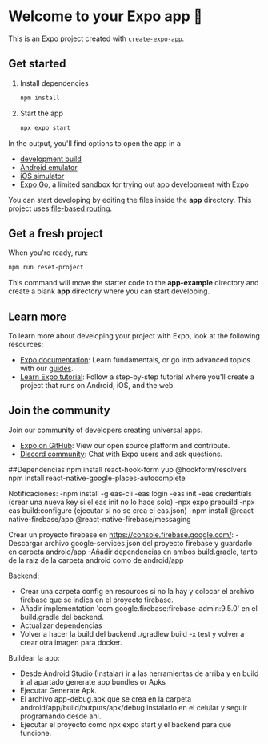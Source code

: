 # Welcome to your Expo app 👋

This is an [Expo](https://expo.dev) project created with [`create-expo-app`](https://www.npmjs.com/package/create-expo-app).

## Get started

1. Install dependencies

   ```bash
   npm install
   ```

2. Start the app

   ```bash
   npx expo start
   ```

In the output, you'll find options to open the app in a

- [development build](https://docs.expo.dev/develop/development-builds/introduction/)
- [Android emulator](https://docs.expo.dev/workflow/android-studio-emulator/)
- [iOS simulator](https://docs.expo.dev/workflow/ios-simulator/)
- [Expo Go](https://expo.dev/go), a limited sandbox for trying out app development with Expo

You can start developing by editing the files inside the **app** directory. This project uses [file-based routing](https://docs.expo.dev/router/introduction).

## Get a fresh project

When you're ready, run:

```bash
npm run reset-project
```

This command will move the starter code to the **app-example** directory and create a blank **app** directory where you can start developing.

## Learn more

To learn more about developing your project with Expo, look at the following resources:

- [Expo documentation](https://docs.expo.dev/): Learn fundamentals, or go into advanced topics with our [guides](https://docs.expo.dev/guides).
- [Learn Expo tutorial](https://docs.expo.dev/tutorial/introduction/): Follow a step-by-step tutorial where you'll create a project that runs on Android, iOS, and the web.

## Join the community

Join our community of developers creating universal apps.

- [Expo on GitHub](https://github.com/expo/expo): View our open source platform and contribute.
- [Discord community](https://chat.expo.dev): Chat with Expo users and ask questions.


##Dependencias
npm install react-hook-form yup @hookform/resolvers
npm install react-native-google-places-autocomplete

Notificaciones:
-npm install -g eas-cli
-eas login
-eas init
-eas credentials (crear una nueva key si el eas init no lo hace solo)
-npx expo prebuild
-npx eas build:configure (ejecutar si no se crea el eas.json)
-npm install @react-native-firebase/app @react-native-firebase/messaging

Crear un proyecto firebase en https://console.firebase.google.com/:
-Descargar archivo google-services.json del proyecto firebase y guardarlo en carpeta android/app
-Añadir dependencias en ambos build.gradle, tanto de la raiz de la carpeta android como de android/app

Backend:
- Crear una carpeta config en resources si no la hay y colocar el archivo firebase que se indica en el proyecto firebase.
- Añadir implementation 'com.google.firebase:firebase-admin:9.5.0' en el build.gradle del backend.
- Actualizar dependencias
- Volver a hacer la build del backend ./gradlew build -x test y volver a crear otra imagen para docker.

Buildear la app:
- Desde Android Studio (Instalar) ir a las herramientas de arriba y en build ir al apartado generate app bundles or Apks
- Ejecutar Generate Apk.
- El archivo app-debug.apk que se crea en la carpeta android/app/build/outputs/apk/debug instalarlo en el celular y seguir programando desde ahi.
- Ejecutar el proyecto como npx expo start y el backend para que funcione.